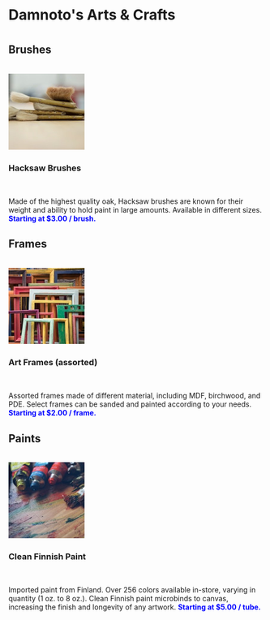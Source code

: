<html>
<title>Damoto's Arts & Crafts</title>
<head><link href="./index.css" type="text/css" rel="stylesheet"/>
</head>
<body>
<div>
  <h1 id="header">Damnoto's Arts & Crafts<h1>
<h2 id="brushes">Brushes</h2>
<br>
<img src="hacksaw.jpg" height="150" width= "150">
<h3>Hacksaw Brushes</h3>
<br>
<p>Made of the highest quality oak, Hacksaw brushes are known for their weight and ability to hold paint in large amounts. Available in different sizes. <span style= "color: blue; font-weight: bold;">Starting at $3.00 / brush.</span></p>
<div>
<h2 id="frames">Frames</h2>
<br>
<img src="frames.jpg" height="150" width= "150">
<h3>Art Frames (assorted)</h3>
<br>
<p>Assorted frames made of different material, including MDF, birchwood, and PDE. Select frames can be sanded and painted according to your needs. <span style= "color: blue; font-weight: bold;">Starting at $2.00 / frame.</span></p>
</div>
<div>
<h2 id="paints">Paints</h2>

<br>
<img src="finnish.jpg" height="150" width= "150">
<h3>Clean Finnish Paint</h3>
<br>
<p>Imported paint from Finland. Over 256 colors available in-store, varying in quantity (1 oz. to 8 oz.). Clean Finnish paint microbinds to canvas, increasing the finish and longevity of any artwork. <span style= "color: blue; font-weight: bold;">Starting at $5.00 / tube.</span></p>
</body>
</html>
